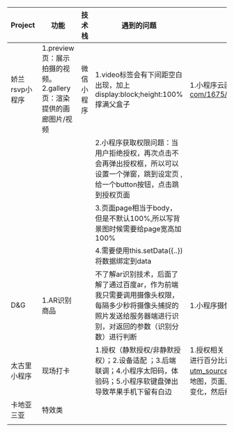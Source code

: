 | Project        | 功能                                                         | 技术栈     | 遇到的问题                                                   | 学到                                                         | 说明 |
| -------------- | ------------------------------------------------------------ | ---------- | ------------------------------------------------------------ | ------------------------------------------------------------ | ---- |
| 娇兰rsvp小程序 | 1.preview页：展示拍摄的视频。2.gallery页：渲染提供的画廊图片/视频 | 微信小程序 | 1.video标签会有下间距空白出现，加上display:block;height:100%撑满父盒子 | 1.小程序云函数使用：https://www.qdmmz.cn/378406712qq-com/1675/%e5%be%ae%e4%bf%a1%e5%b0%8f%e7%a8%8b%e5%ba%8f%e4%ba%91%e5%87%bd%e6%95%b0%e4%bd%bf%e7%94%a8/ |      |
|                |                                                              |            | 2.小程序获取权限问题：当用户拒绝授权，再次点击不会再弹出授权框，所以可以设置一个弹窗，跳到设定页 ,给一个button按钮，点击跳到授权页面 |                                                              |      |
|                |                                                              |            | 3.页面page相当于body，但是不默认100%,所以写背景图时候需要给page宽高加100% |                                                              |      |
|                |                                                              |            | 4.需要使用this.setData({..}) 将数据绑定到data                |                                                              |      |
| D&G            | 1.AR识别商品                                                 |            | 不了解ar识别技术，后面了解了通过百度ar，作为前端我只需要调用摄像头权限，每隔多少秒将摄像头捕捉的照片发送给服务器端进行识别，对返回的参数（识别分数）进行判断 | 1.小程序摄像头组件调用 2.调用第三方ar识别流程 3.二维码扫描css |      |
| 太古里小程序   | 现场打卡                                                     |            | 1.授权（静默授权/非静默授权）；2.设备适配 ；3.后端联调；4.小程序太阳码，体验码；5.小程序软键盘弹出导致苹果手机下留有白边 | 1.授权相关（静默授权直接用云函数获取openid，但是拿不到用户个人资料，头像等）2.图片使用mode=”widthFix“会出现拉伸（针对像素眼），单独对图片宽高进行百分比设置。3.软键盘弹出：https://juejin.cn/post/6844903863871340557?utm_source=gold_browser_extension%3Futm_source%3Dgold_browser_extension#heading-3 （小程序无window对象，未解决）4.需求是根据给的背景地图，页面上共有5个点位图标，需要在不同设备中点位都卡在背景的固定位置，用了1张固定大小背景图+5张固定点位的图标的抠图，这样就可以保证位置不会变化，然后给5个空标签（百分比宽高覆盖图标）点击事件 |      |
| 卡地亚三亚     | 特效类                                                       |            |                                                              |                                                              |      |
|                |                                                              |            |                                                              |                                                              |      |

